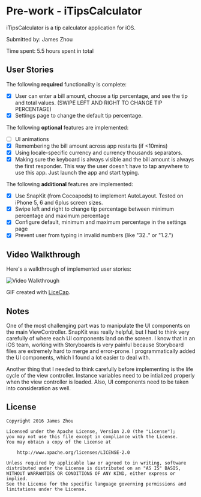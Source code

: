 # Pre-work - iTipsCalculator

iTipsCalculator is a tip calculator application for iOS.

Submitted by: James Zhou

Time spent: 5.5 hours spent in total

## User Stories

The following **required** functionality is complete:

* [x] User can enter a bill amount, choose a tip percentage, and see the tip and total values. (SWIPE LEFT AND RIGHT TO CHANGE TIP PERCENTAGE)
* [x] Settings page to change the default tip percentage.

The following **optional** features are implemented:
* [ ] UI animations
* [x] Remembering the bill amount across app restarts (if <10mins)
* [x] Using locale-specific currency and currency thousands separators.
* [x] Making sure the keyboard is always visible and the bill amount is always the first responder. This way the user doesn't have to tap anywhere to use this app. Just launch the app and start typing.

The following **additional** features are implemented:

- [x] Use SnapKit (from Cocoapods) to implement AutoLayout. Tested on iPhone 5, 6 and 6plus screen sizes.
- [x] Swipe left and right to change tip percentage between minimum percentage and maximum percentage
- [x] Configure default, minimum and maximum percentage in the settings page
- [x] Prevent user from typing in invalid numbers (like "32.." or "1.2.")

## Video Walkthrough

Here's a walkthrough of implemented user stories:

<img src='http://i.imgur.com/7ADimoA.gifv' title='Video Walkthrough' width='' alt='Video Walkthrough' />

GIF created with [LiceCap](http://www.cockos.com/licecap/).

## Notes

One of the most challenging part was to manipulate the UI components on the main ViewController. SnapKit was really helpful, but I had to think very carefully of where each UI components land on the screen. I know that in an iOS team, working with Storyboards is very painful because Storyboard files are extremely hard to merge and error-prone. I programmatically added the UI components, which I found a lot easier to deal with.

Another thing that I needed to think carefully before implementing is the life cycle of the view controller. Instance variables need to be intialized properly when the view controller is loaded. Also, UI components need to be taken into consideration as well.

## License

    Copyright 2016 James Zhou

    Licensed under the Apache License, Version 2.0 (the "License");
    you may not use this file except in compliance with the License.
    You may obtain a copy of the License at

        http://www.apache.org/licenses/LICENSE-2.0

    Unless required by applicable law or agreed to in writing, software
    distributed under the License is distributed on an "AS IS" BASIS,
    WITHOUT WARRANTIES OR CONDITIONS OF ANY KIND, either express or implied.
    See the License for the specific language governing permissions and
    limitations under the License.